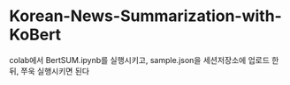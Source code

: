 # Korean-News-Summarization-with-KoBert
colab에서 BertSUM.ipynb를 실행시키고,
sample.json을 세션저장소에 업로드 한 뒤, 쭈욱 실행시키면 된다
